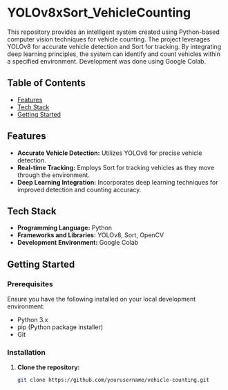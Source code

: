 # YOLOv8xSort_VehicleCounting

This repository provides an intelligent system created using Python-based computer vision techniques for vehicle counting. The project leverages YOLOv8 for accurate vehicle detection and Sort for tracking. By integrating deep learning principles, the system can identify and count vehicles within a specified environment. Development was done using Google Colab.

## Table of Contents

- [Features](#features)
- [Tech Stack](#tech-stack)
- [Getting Started](#getting-started)


## Features

- **Accurate Vehicle Detection:** Utilizes YOLOv8 for precise vehicle detection.
- **Real-time Tracking:** Employs Sort for tracking vehicles as they move through the environment.
- **Deep Learning Integration:** Incorporates deep learning techniques for improved detection and counting accuracy.

## Tech Stack

- **Programming Language:** Python
- **Frameworks and Libraries:** YOLOv8, Sort, OpenCV
- **Development Environment:** Google Colab

## Getting Started

### Prerequisites

Ensure you have the following installed on your local development environment:

- Python 3.x
- pip (Python package installer)
- Git

### Installation

1. **Clone the repository:**
   ```sh
   git clone https://github.com/yourusername/vehicle-counting.git

